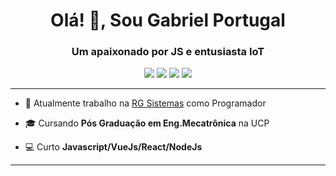 <h1 align="center">
  Olá! 👋, Sou Gabriel Portugal
</h1>
<h3 align="center">
  Um apaixonado por JS e entusiasta IoT
</h3>

<p align="center">
  <a href="https://www.instagram.com/gabrielportugalg/" alt="Instagram">
  <img src="https://img.shields.io/badge/-Instagram-DF0174?style=for-the-badge&logo=instagram&logoColor=white&link=https://www.instagram.com/gabrielportugalg/"/></a>
  
  <a href="https://www.linkedin.com/in/gabriel-portugal-b26a13188/" alt="Linkedin">
  <img src="https://img.shields.io/badge/-Linkedin-0e76a8?style=for-the-badge&logo=Linkedin&logoColor=white&link=https://www.linkedin.com/in/gabriel-portugal-b26a13188/" /></a>
  
  <a href="https://gabrielportugalg.medium.com/" alt="Medium">
  <img src="https://img.shields.io/badge/-Medium-000000?style=for-the-badge&logo=Medium&logoColor=white&link=https://gabrielportugalg.medium.com/" /></a>

  <a href="mailto:gabrielpguadelupe@gmail.com" alt="Email">
  <img src="https://img.shields.io/badge/-Gmail-c14438?style=for-the-badge&logo=Gmail&logoColor=white&link=mailto:wenderpmachado@gmail.com"/></a>
</p>

<hr>

<p>
       
  - 💼 Atualmente trabalho na [RG Sistemas](https://rgsistemas.com.br/) como Programador

  - 🎓 Cursando **Pós Graduação em Eng.Mecatrônica** na UCP

  - 💻 Curto **Javascript/VueJs/React/NodeJs** 
  
</p>
  
<hr>

